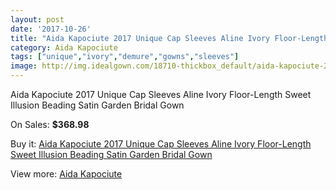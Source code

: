 ```yaml
---
layout: post
date: '2017-10-26'
title: "Aida Kapociute 2017 Unique Cap Sleeves Aline Ivory Floor-Length Sweet Illusion Beading Satin Garden Bridal Gown"
category: Aida Kapociute
tags: ["unique","ivory","demure","gowns","sleeves"]
image: http://img.idealgown.com/18710-thickbox_default/aida-kapociute-2017-unique-cap-sleeves-aline-ivory-floor-length-sweet-illusion-beading-satin-garden-bridal-gown.jpg
---
```

Aida Kapociute 2017 Unique Cap Sleeves Aline Ivory Floor-Length Sweet Illusion Beading Satin Garden Bridal Gown

On Sales: **$368.98**
<a href="https://www.idealgown.com/en/aida-kapociute/7184-aida-kapociute-2017-unique-cap-sleeves-aline-ivory-floor-length-sweet-illusion-beading-satin-garden-bridal-gown.html"><amp-img layout="responsive" width="600" height="600" src="//img.idealgown.com/18710-thickbox_default/aida-kapociute-2017-unique-cap-sleeves-aline-ivory-floor-length-sweet-illusion-beading-satin-garden-bridal-gown.jpg" alt="Aida Kapociute 2017 Unique Cap Sleeves Aline Ivory Floor-Length Sweet Illusion Beading Satin Garden Bridal Gown 0" /></a>
<a href="https://www.idealgown.com/en/aida-kapociute/7184-aida-kapociute-2017-unique-cap-sleeves-aline-ivory-floor-length-sweet-illusion-beading-satin-garden-bridal-gown.html"><amp-img layout="responsive" width="600" height="600" src="//img.idealgown.com/18712-thickbox_default/aida-kapociute-2017-unique-cap-sleeves-aline-ivory-floor-length-sweet-illusion-beading-satin-garden-bridal-gown.jpg" alt="Aida Kapociute 2017 Unique Cap Sleeves Aline Ivory Floor-Length Sweet Illusion Beading Satin Garden Bridal Gown 1" /></a>
<a href="https://www.idealgown.com/en/aida-kapociute/7184-aida-kapociute-2017-unique-cap-sleeves-aline-ivory-floor-length-sweet-illusion-beading-satin-garden-bridal-gown.html"><amp-img layout="responsive" width="600" height="600" src="//img.idealgown.com/18711-thickbox_default/aida-kapociute-2017-unique-cap-sleeves-aline-ivory-floor-length-sweet-illusion-beading-satin-garden-bridal-gown.jpg" alt="Aida Kapociute 2017 Unique Cap Sleeves Aline Ivory Floor-Length Sweet Illusion Beading Satin Garden Bridal Gown 2" /></a>

Buy it: [Aida Kapociute 2017 Unique Cap Sleeves Aline Ivory Floor-Length Sweet Illusion Beading Satin Garden Bridal Gown](https://www.idealgown.com/en/aida-kapociute/7184-aida-kapociute-2017-unique-cap-sleeves-aline-ivory-floor-length-sweet-illusion-beading-satin-garden-bridal-gown.html "Aida Kapociute 2017 Unique Cap Sleeves Aline Ivory Floor-Length Sweet Illusion Beading Satin Garden Bridal Gown")

View more: [Aida Kapociute](https://www.idealgown.com/en/140-aida-kapociute "Aida Kapociute")